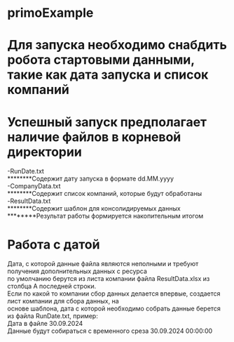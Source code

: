 # primoExample

# Для запуска необходимо снабдить робота стартовыми данными, такие как дата запуска и список компаний
# Успешный запуск предполагает наличие файлов в корневой директории
-RunDate.txt  
********Содержит дату запуска в формате dd.MM.yyyy  
-CompanyData.txt  
********Содержит список компаний, которые будут обработаны  
-ResultData.txt  
********Содержит шаблон для консолидируемых данных  
********Результат работы формируется накопительным итогом  

# Работа с датой 
Дата, с которой данные файла являются неполными и требуют получения дополнительных данных с ресурса  
по умолчанию берутся из листа компании файла ResultData.xlsx из столбца A последней строки.  
Если по какой то компании сбор данных делается впервые, создается лист компании для сбора данных, на   
основе шаблона, дата с которой необходимо собрать данные берется из файла RunDate.txt, пример:  
Дата в файле 30.09.2024  
Данные будут собираться с временного среза 30.09.2024 00:00:00  
